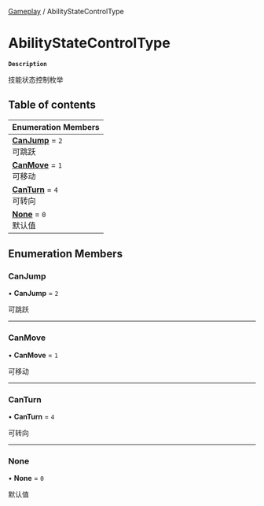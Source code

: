 [Gameplay](../modules/Gameplay.Gameplay.md) / AbilityStateControlType

# AbilityStateControlType <Badge type="tip" text="Enumeration" />

**`Description`**

技能状态控制枚举

## Table of contents

| Enumeration Members |
| :-----|
| **[CanJump](Gameplay.Gameplay.AbilityStateControlType.md#canjump)** = ``2`` <br> 可跳跃|
| **[CanMove](Gameplay.Gameplay.AbilityStateControlType.md#canmove)** = ``1`` <br> 可移动|
| **[CanTurn](Gameplay.Gameplay.AbilityStateControlType.md#canturn)** = ``4`` <br> 可转向|
| **[None](Gameplay.Gameplay.AbilityStateControlType.md#none)** = ``0`` <br> 默认值|

## Enumeration Members

### CanJump

• **CanJump** = ``2``

可跳跃

___

### CanMove

• **CanMove** = ``1``

可移动

___

### CanTurn

• **CanTurn** = ``4``

可转向

___

### None

• **None** = ``0``

默认值
